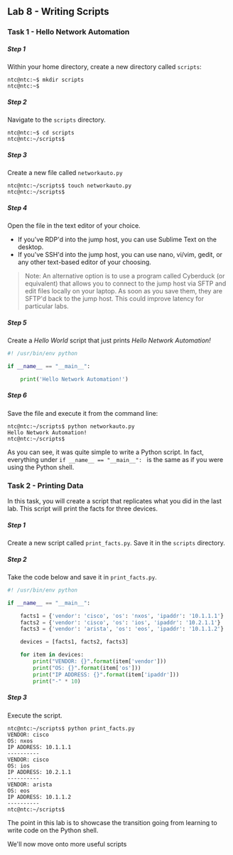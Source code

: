 ## Lab 8 - Writing Scripts

### Task 1 - Hello Network Automation

##### Step 1

Within your home directory, create a new directory called `scripts`:

```
ntc@ntc:~$ mkdir scripts
ntc@ntc:~$
```

##### Step 2

Navigate to the `scripts` directory.

```
ntc@ntc:~$ cd scripts
ntc@ntc:~/scripts$
```

##### Step 3

Create a new file called `networkauto.py`

```
ntc@ntc:~/scripts$ touch networkauto.py
ntc@ntc:~/scripts$
```

##### Step 4

Open the file in the text editor of your choice.

  * If you've RDP'd into the jump host, you can use Sublime Text on the desktop.
  * If you've SSH'd into the jump host, you can use nano, vi/vim, gedit, or any other text-based editor of your choosing.

> Note: An alternative option is to use a program called Cyberduck (or equivalent) that allows you to connect to the jump host via SFTP and edit files locally on your laptop.  As soon as you save them, they are SFTP'd back to the jump host.  This could improve latency for particular labs.


##### Step 5

Create a *Hello World* script that just prints *Hello Network Automation!*

```python
#! /usr/bin/env python

if __name__ == "__main__":

    print('Hello Network Automation!')

```

##### Step 6

Save the file and execute it from the command line:

```
ntc@ntc:~/scripts$ python networkauto.py
Hello Network Automation!
ntc@ntc:~/scripts$
```

As you can see, it was quite simple to write a Python script.  In fact, everything under `if __name__ == "__main__": ` is the same as if you were using the Python shell.

### Task 2 - Printing Data

In this task, you will create a script that replicates what you did in the last lab.  This script will print the facts for three devices.

##### Step 1

Create a new script called `print_facts.py`.  Save it in the `scripts` directory.

##### Step 2

Take the code below and save it in `print_facts.py`.


```python
#! /usr/bin/env python

if __name__ == "__main__":

    facts1 = {'vendor': 'cisco', 'os': 'nxos', 'ipaddr': '10.1.1.1'}
    facts2 = {'vendor': 'cisco', 'os': 'ios', 'ipaddr': '10.2.1.1'}
    facts3 = {'vendor': 'arista', 'os': 'eos', 'ipaddr': '10.1.1.2'}

    devices = [facts1, facts2, facts3]

    for item in devices:
        print("VENDOR: {}".format(item['vendor']))
        print("OS: {}".format(item['os']))
        print("IP ADDRESS: {}".format(item['ipaddr']))
        print("-" * 10)

```

##### Step 3

Execute the script.

```
ntc@ntc:~/scripts$ python print_facts.py
VENDOR: cisco
OS: nxos
IP ADDRESS: 10.1.1.1
----------
VENDOR: cisco
OS: ios
IP ADDRESS: 10.2.1.1
----------
VENDOR: arista
OS: eos
IP ADDRESS: 10.1.1.2
----------
ntc@ntc:~/scripts$
```

The point in this lab is to showcase the transition going from learning to write code on the Python shell.

We'll now move onto more useful scripts


